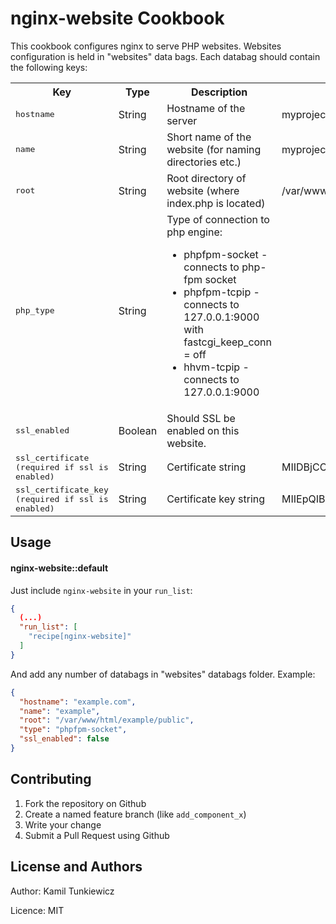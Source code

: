 nginx-website Cookbook
=================
This cookbook configures nginx to serve PHP websites.
Websites configuration is held in "websites" data bags. Each databag should contain the following keys:

<table>
  <tr>
    <th>Key</th>
    <th>Type</th>
    <th>Description</th>
    <th>Example</th>
  </tr>
  <tr>
    <td><tt>hostname</tt></td>
    <td>String</td>
    <td>Hostname of the server</td>
    <td>myproject.dev</td>
  </tr>
  <tr>
    <td><tt>name</tt></td>
    <td>String</td>
    <td>Short name of the website (for naming directories etc.)</td>
    <td>myproject</td>
  </tr>
  <tr>
    <td><tt>root</tt></td>
    <td>String</td>
    <td>Root directory of website (where index.php is located)</td>
    <td>/var/www/html/myproject/public</td>
  </tr>
  <tr>
    <td><tt>php_type</tt></td>
    <td>String</td>
    <td>Type of connection to php engine:
      <ul>
        <li>phpfpm-socket - connects to php-fpm socket</li>
        <li>phpfpm-tcpip - connects to 127.0.0.1:9000 with fastcgi_keep_conn = off</li>
        <li>hhvm-tcpip - connects to 127.0.0.1:9000</li>
      </ul>
    </td>
    <td></td>
  </tr>
  <tr>
    <td><tt>ssl_enabled</tt></td>
    <td>Boolean</td>
    <td>Should SSL be enabled on this website.</td>
    <td></td>
  </tr>
  <tr>
    <td><tt>ssl_certificate (required if ssl is enabled)</tt></td>
    <td>String</td>
    <td>Certificate string</td>
    <td>MIIDBjCCAe40CxkI(...)CirgpSN7nNNd2ueCeg==</td>
  </tr>
  <tr>
    <td><tt>ssl_certificate_key (required if ssl is enabled)</tt></td>
    <td>String</td>
    <td>Certificate key string</td>
    <td>MIIEpQIBAAKCAQEA9wa(...)YV9254alIILxlAOjzJPTeb/BT2qI=</td>
  </tr>
</table>

Usage
-----

#### nginx-website::default
Just include `nginx-website` in your `run_list`:

```json
{
  (...)
  "run_list": [
    "recipe[nginx-website]"
  ]
}
```

And add any number of databags in "websites" databags folder. Example:
```json
{
  "hostname": "example.com",
  "name": "example",
  "root": "/var/www/html/example/public",
  "type": "phpfpm-socket",
  "ssl_enabled": false
}
```

Contributing
------------

1. Fork the repository on Github
2. Create a named feature branch (like `add_component_x`)
3. Write your change
4. Submit a Pull Request using Github

License and Authors
-------------------

Author: Kamil Tunkiewicz

Licence: MIT
